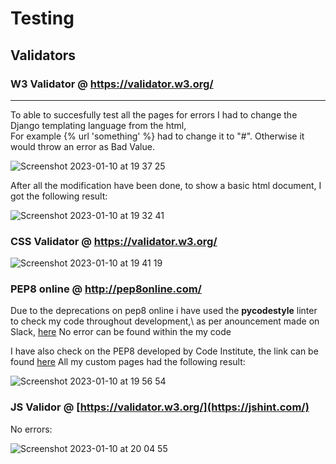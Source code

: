 # **Testing**

## **Validators**

### **W3 Validator @ https://validator.w3.org/**
------------

To able to succesfully test all the pages for errors I had to change the Django templating language from the html,\
For example {% url 'something' %} had to change it to "#". Otherwise it would throw an error as Bad Value.

![Screenshot 2023-01-10 at 19 37 25](https://user-images.githubusercontent.com/91877102/211634559-1ce91656-d4a7-43ce-885d-759f973c0de6.png)

After all the modification have been done, to show a basic html document, I got the following result:

![Screenshot 2023-01-10 at 19 32 41](https://user-images.githubusercontent.com/91877102/211634626-5d0156fd-5124-442e-9ff0-eee9fe50c577.png)

### **CSS Validator** @ https://validator.w3.org/

![Screenshot 2023-01-10 at 19 41 19](https://user-images.githubusercontent.com/91877102/211635165-9e41e65b-5d78-44d0-b8ff-0d6577dd9277.png)

### **PEP8 online** @ http://pep8online.com/
Due to the deprecations on pep8 online i have used the **pycodestyle** linter to check my code throughout development,\ 
as per anouncement made on Slack, [here](https://code-institute-room.slack.com/archives/CPCT0MBKL/p1664380977854349)
No error can be found within the my code

I have also check on the PEP8 developed by Code Institute, the link can be found [here](https://pep8ci.herokuapp.com/#)
All my custom pages had the following result:

![Screenshot 2023-01-10 at 19 56 54](https://user-images.githubusercontent.com/91877102/211637903-1dc8e5c1-433d-4b64-aac9-aba8b20b4bfa.png)

### **JS Validor** @ [https://validator.w3.org/](https://jshint.com/)

No errors:

![Screenshot 2023-01-10 at 20 04 55](https://user-images.githubusercontent.com/91877102/211639270-0eee795e-6eaa-4c0a-8a9c-2708cd1492f5.png)
